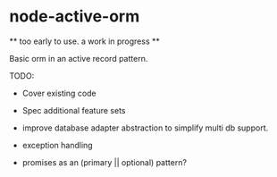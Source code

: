 node-active-orm
===============

** too early to use. a work in progress **

Basic orm in an active record pattern.

TODO: 
- Cover existing code
- Spec additional feature sets

- improve database adapter abstraction to simplify multi db support.
- exception handling
- promises as an (primary || optional) pattern?



    
